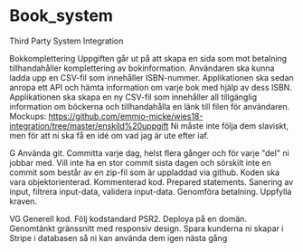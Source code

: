 # Book_system
Third Party System Integration

Bokkomplettering
Uppgiften går ut på att skapa en sida som mot betalning tillhandahåller komplettering av bokinformation. Användaren ska kunna ladda upp en CSV-fil som innehåller ISBN-nummer. Applikationen ska sedan anropa ett API och hämta information om varje bok med hjälp av dess ISBN. Applikationen ska skapa en ny CSV-fil som innehåller all tillgänglig information om böckerna och tillhandahålla en länk till filen för användaren.
Mockups: https://github.com/emmio-micke/wies18-integration/tree/master/enskild%20uppgift
Ni måste inte följa dem slaviskt, men för att ni ska få en idé om vad jag är ute efter iaf.

G
Använda git. Committa varje dag, helst flera gånger och för varje "del" ni jobbar med. Vill inte ha en stor commit sista dagen och sörskilt inte en commit som består av en zip-fil som är uppladdad via github.
Koden ska vara objektorienterad.
Kommenterad kod.
Prepared statements.
Sanering av input, filtrera input-data, validera input-data.
Genomföra betalning.
Uppfylla kraven.

VG
Generell kod.
Följ kodstandard PSR2.
Deploya på en domän.
Genomtänkt gränssnitt med responsiv design.
Spara kunderna ni skapar i Stripe i databasen så ni kan använda dem igen nästa gång
